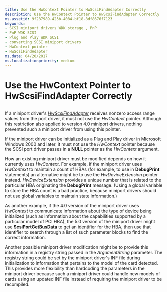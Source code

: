 ```yaml
---
title: Use the HwContext Pointer to HwScsiFindAdapter Correctly
description: Use the HwContext Pointer to HwScsiFindAdapter Correctly
ms.assetid: 9f287989-423b-4084-bf18-8df8676f7123
keywords:
- SCSI miniport drivers WDK storage , PnP
- PnP WDK SCSI
- Plug and Play WDK SCSI
- converting SCSI miniport drivers
- HwContext pointer
- HwScsiFindAdapter
ms.date: 04/20/2017
ms.localizationpriority: medium
---
```


# Use the HwContext Pointer to HwScsiFindAdapter Correctly


## <span id="ddk_use_the_hwcontext_pointer_to_hwscsifindadapter_correctly_kg"></span><span id="DDK_USE_THE_HWCONTEXT_POINTER_TO_HWSCSIFINDADAPTER_CORRECTLY_KG"></span>


If a miniport driver's [*HwScsiFindAdapter*](https://docs.microsoft.com/previous-versions/windows/hardware/drivers/ff557300(v=vs.85)) receives nonzero access range values from the port driver, it must not use the *HwContext* pointer. Although this restriction also applied to version 4.0 miniport drivers, nothing prevented such a miniport driver from using this pointer.

If the miniport driver can be initialized as a Plug and Play driver in Microsoft Windows 2000 and later, it must not use the *HwContext* pointer because the SCSI port driver passes in a **NULL** pointer as the *HwContext* argument.

How an existing miniport driver must be modified depends on how it currently uses *HwContext*. For example, if the miniport driver uses *HwContext* to maintain a count of HBAs (for example, to use in **DebugPrint** statements) an alternative might be to use the *HwDeviceExtension* pointer instead. *HwDeviceExtension* provides a unique number that is related to the particular HBA originating the **DebugPrint** message. (Using a global variable to store the HBA count is a bad practice, because miniport drivers should not use global variables to maintain state information.)

As another example, if the 4.0 version of the miniport driver uses *HwContext* to communicate information about the type of device being initialized (such as information about the capabilities supported by a particular model of PCI HBA), the 5.0 version of the miniport driver might use [**ScsiPortGetBusData**](https://docs.microsoft.com/windows-hardware/drivers/ddi/content/srb/nf-srb-scsiportgetbusdata) to get an identifier for the HBA, then use that identifier to search through a list of such parameter blocks to find the correct information.

Another possible miniport driver modification might be to provide this information in a registry string passed in the *ArgumentString* parameter. The registry string could be set by the miniport driver's INF file during initialization to information that pertains to the model of the card detected. This provides more flexibility than hardcoding the parameters in the miniport driver because such a miniport driver could handle new models of cards using an updated INF file instead of requiring the miniport driver to be recompiled.

 

 




